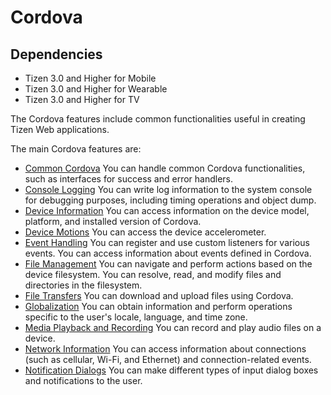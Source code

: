 # Cordova

## Dependencies

- Tizen 3.0 and Higher for Mobile
- Tizen 3.0 and Higher for Wearable
- Tizen 3.0 and Higher for TV

The Cordova features include common functionalities useful in creating Tizen Web applications.

The main Cordova features are:

- [Common Cordova](./cordova/core-w.md)	You can handle common Cordova functionalities, such as interfaces for success and error handlers.
- [Console Logging](./cordova/console-w.md)	You can write log information to the system console for debugging purposes, including timing operations and object dump.
- [Device Information](./cordova/device-w.md)	You can access information on the device model, platform, and installed version of Cordova.
- [Device Motions](./cordova/devicemotion-w.md)	You can access the device accelerometer.
- [Event Handling](./cordova/events-w.md)	You can register and use custom listeners for various events. You can access information about events defined in Cordova.
- [File Management](./cordova/file-w.md)	You can navigate and perform actions based on the device filesystem. You can resolve, read, and modify files and directories in the filesystem.
- [File Transfers](./cordova/filetransfer-w.md)	You can download and upload files using Cordova.
- [Globalization](./cordova/globalization-w.md)	You can obtain information and perform operations specific to the user's locale, language, and time zone.
- [Media Playback and Recording](./cordova/media-w.md)	You can record and play audio files on a device.
- [Network Information](./cordova/network-information-w.md)	You can access information about connections (such as cellular, Wi-Fi, and Ethernet) and connection-related events.
- [Notification Dialogs](./cordova/dialogs-w.md)	You can make different types of input dialog boxes and notifications to the user.
